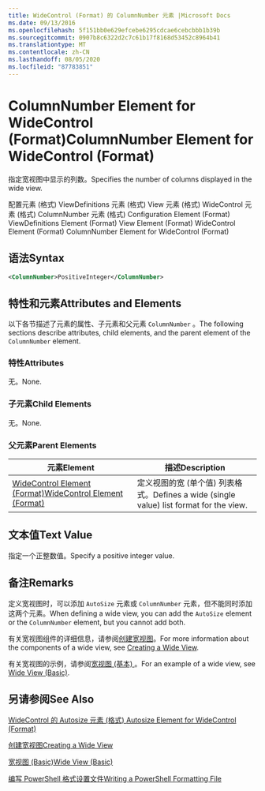 ```yaml
---
title: WideControl (Format) 的 ColumnNumber 元素 |Microsoft Docs
ms.date: 09/13/2016
ms.openlocfilehash: 5f151bb0e629efcebe6295cdcae6cebcbbb1b39b
ms.sourcegitcommit: 0907b8c6322d2c7c61b17f8168d53452c8964b41
ms.translationtype: MT
ms.contentlocale: zh-CN
ms.lasthandoff: 08/05/2020
ms.locfileid: "87783851"
---
```

# <a name="columnnumber-element-for-widecontrol-format"></a><span data-ttu-id="9ca75-102">ColumnNumber Element for WideControl (Format)</span><span class="sxs-lookup"><span data-stu-id="9ca75-102">ColumnNumber Element for WideControl (Format)</span></span>

<span data-ttu-id="9ca75-103">指定宽视图中显示的列数。</span><span class="sxs-lookup"><span data-stu-id="9ca75-103">Specifies the number of columns displayed in the wide view.</span></span>

<span data-ttu-id="9ca75-104">配置元素 (格式) ViewDefinitions 元素 (格式) View 元素 (格式) WideControl 元素 (格式) ColumnNumber 元素 (格式) </span><span class="sxs-lookup"><span data-stu-id="9ca75-104">Configuration Element (Format) ViewDefinitions Element (Format) View Element (Format) WideControl Element (Format) ColumnNumber Element for WideControl (Format)</span></span>

## <a name="syntax"></a><span data-ttu-id="9ca75-105">语法</span><span class="sxs-lookup"><span data-stu-id="9ca75-105">Syntax</span></span>

```xml
<ColumnNumber>PositiveInteger</ColumnNumber>
```

## <a name="attributes-and-elements"></a><span data-ttu-id="9ca75-106">特性和元素</span><span class="sxs-lookup"><span data-stu-id="9ca75-106">Attributes and Elements</span></span>

<span data-ttu-id="9ca75-107">以下各节描述了元素的属性、子元素和父元素 `ColumnNumber` 。</span><span class="sxs-lookup"><span data-stu-id="9ca75-107">The following sections describe attributes, child elements, and the parent element of the `ColumnNumber` element.</span></span>

### <a name="attributes"></a><span data-ttu-id="9ca75-108">特性</span><span class="sxs-lookup"><span data-stu-id="9ca75-108">Attributes</span></span>

<span data-ttu-id="9ca75-109">无。</span><span class="sxs-lookup"><span data-stu-id="9ca75-109">None.</span></span>

### <a name="child-elements"></a><span data-ttu-id="9ca75-110">子元素</span><span class="sxs-lookup"><span data-stu-id="9ca75-110">Child Elements</span></span>

<span data-ttu-id="9ca75-111">无。</span><span class="sxs-lookup"><span data-stu-id="9ca75-111">None.</span></span>

### <a name="parent-elements"></a><span data-ttu-id="9ca75-112">父元素</span><span class="sxs-lookup"><span data-stu-id="9ca75-112">Parent Elements</span></span>

|<span data-ttu-id="9ca75-113">元素</span><span class="sxs-lookup"><span data-stu-id="9ca75-113">Element</span></span>|<span data-ttu-id="9ca75-114">描述</span><span class="sxs-lookup"><span data-stu-id="9ca75-114">Description</span></span>|
|-------------|-----------------|
|[<span data-ttu-id="9ca75-115">WideControl Element (Format)</span><span class="sxs-lookup"><span data-stu-id="9ca75-115">WideControl Element (Format)</span></span>](./widecontrol-element-format.md)|<span data-ttu-id="9ca75-116">定义视图的宽 (单个值) 列表格式。</span><span class="sxs-lookup"><span data-stu-id="9ca75-116">Defines a wide (single value) list format for the view.</span></span>|

## <a name="text-value"></a><span data-ttu-id="9ca75-117">文本值</span><span class="sxs-lookup"><span data-stu-id="9ca75-117">Text Value</span></span>

<span data-ttu-id="9ca75-118">指定一个正整数值。</span><span class="sxs-lookup"><span data-stu-id="9ca75-118">Specify a positive integer value.</span></span>

## <a name="remarks"></a><span data-ttu-id="9ca75-119">备注</span><span class="sxs-lookup"><span data-stu-id="9ca75-119">Remarks</span></span>

<span data-ttu-id="9ca75-120">定义宽视图时，可以添加 `AutoSize` 元素或 `ColumnNumber` 元素，但不能同时添加这两个元素。</span><span class="sxs-lookup"><span data-stu-id="9ca75-120">When defining a wide view, you can add the `AutoSize` element or the `ColumnNumber` element, but you cannot add both.</span></span>

<span data-ttu-id="9ca75-121">有关宽视图组件的详细信息，请参阅[创建宽视图](./creating-a-wide-view.md)。</span><span class="sxs-lookup"><span data-stu-id="9ca75-121">For more information about the components of a wide view, see [Creating a Wide View](./creating-a-wide-view.md).</span></span>

<span data-ttu-id="9ca75-122">有关宽视图的示例，请参阅[宽视图 (基本) ](./wide-view-basic.md)。</span><span class="sxs-lookup"><span data-stu-id="9ca75-122">For an example of a wide view, see [Wide View (Basic)](./wide-view-basic.md).</span></span>

## <a name="see-also"></a><span data-ttu-id="9ca75-123">另请参阅</span><span class="sxs-lookup"><span data-stu-id="9ca75-123">See Also</span></span>

[<span data-ttu-id="9ca75-124">WideControl 的 Autosize 元素 (格式) </span><span class="sxs-lookup"><span data-stu-id="9ca75-124">Autosize Element for WideControl (Format)</span></span>](./autosize-element-for-widecontrol-format.md)

[<span data-ttu-id="9ca75-125">创建宽视图</span><span class="sxs-lookup"><span data-stu-id="9ca75-125">Creating a Wide View</span></span>](./creating-a-wide-view.md)

[<span data-ttu-id="9ca75-126">宽视图 (Basic)</span><span class="sxs-lookup"><span data-stu-id="9ca75-126">Wide View (Basic)</span></span>](./wide-view-basic.md)

[<span data-ttu-id="9ca75-127">编写 PowerShell 格式设置文件</span><span class="sxs-lookup"><span data-stu-id="9ca75-127">Writing a PowerShell Formatting File</span></span>](./writing-a-powershell-formatting-file.md)
